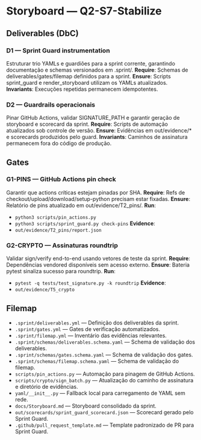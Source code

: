 # Storyboard — Q2-S7-Stabilize

## Deliverables (DbC)
### D1 — Sprint Guard instrumentation
Estruturar trio YAMLs e guardiões para a sprint corrente, garantindo documentação e schemas versionados em .sprint/.
**Require**: Schemas de deliverables/gates/filemap definidos para a sprint.
**Ensure**: Scripts sprint_guard e render_storyboard utilizam os YAMLs atualizados.
**Invariants**: Execuções repetidas permanecem idempotentes.

### D2 — Guardrails operacionais
Pinar GitHub Actions, validar SIGNATURE_PATH e garantir geração de storyboard e scorecard da sprint.
**Require**: Scripts de automação atualizados sob controle de versão.
**Ensure**: Evidências em out/evidence/* e scorecards produzidos pelo guard.
**Invariants**: Caminhos de assinatura permanecem fora do código de produção.

## Gates
### G1-PINS — GitHub Actions pin check
Garantir que actions críticas estejam pinadas por SHA.
**Require**: Refs de checkout/upload/download/setup-python precisam estar fixadas.
**Ensure**: Relatório de pins atualizado em out/evidence/T2_pins/.
**Run**:
- `python3 scripts/pin_actions.py`
- `python3 scripts/sprint_guard.py check-pins`
**Evidence**:
- `out/evidence/T2_pins/report.json`

### G2-CRYPTO — Assinaturas roundtrip
Validar sign/verify end-to-end usando vetores de teste da sprint.
**Require**: Dependências vendored disponíveis sem acesso externo.
**Ensure**: Bateria pytest sinaliza sucesso para roundtrip.
**Run**:
- `pytest -q tests/test_signature.py -k roundtrip`
**Evidence**:
- `out/evidence/T5_crypto`

## Filemap
- `.sprint/deliverables.yml` — Definição dos deliverables da sprint.
- `.sprint/gates.yml` — Gates de verificação automatizados.
- `.sprint/filemap.yml` — Inventário das evidências relevantes.
- `.sprint/schemas/deliverables.schema.yaml` — Schema de validação dos deliverables.
- `.sprint/schemas/gates.schema.yaml` — Schema de validação dos gates.
- `.sprint/schemas/filemap.schema.yaml` — Schema de validação do filemap.
- `scripts/pin_actions.py` — Automação para pinagem de GitHub Actions.
- `scripts/crypto/sign_batch.py` — Atualização do caminho de assinatura e diretório de evidências.
- `yaml/__init__.py` — Fallback local para carregamento de YAML sem rede.
- `docs/Storyboard.md` — Storyboard consolidado da sprint.
- `out/scorecards/sprint_guard_scorecard.json` — Scorecard gerado pelo Sprint Guard.
- `.github/pull_request_template.md` — Template padronizado de PR para Sprint Guard.
